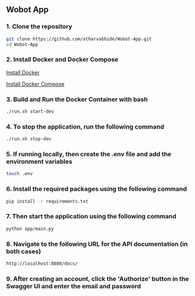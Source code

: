 ## Wobot App

### 1. Clone the repository

```bash
git clone https://github.com/atharvabhide/Wobot-App.git
cd Wobot-App
```

### 2. Install Docker and Docker Compose

[Install Docker](https://docs.docker.com/engine/install/)

[Install Docker Compose](https://docs.docker.com/compose/install/)

### 3. Build and Run the Docker Container with bash

```bash
./run.sh start-dev
```

### 4. To stop the application, run the following command
```bash
./run.sh stop-dev
```

### 5. If running locally, then create the .env file and add the environment variables
```bash
touch .env
```

### 6. Install the required packages using the following command
```bash
pip install -r requirements.txt
```

### 7. Then start the application using the following command
```bash
python app/main.py
```

### 8. Navigate to the following URL for the API documentation (in both cases)

```bash
http://localhost:8080/docs/
```

### 9. After creating an account, click the 'Authorize' button in the Swagger UI and enter the email and password
